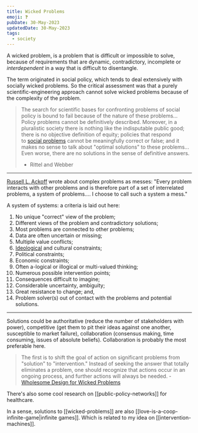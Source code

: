 ```yaml
---
title: Wicked Problems
emoji: ❓
pubDate: 30-May-2023
updatedDate: 30-May-2023
tags:
  - society
---
```


A wicked problem, is a problem that is difficult or impossible to solve, because of requirements that are dynamic, contradictory, incomplete or _interdependent_ in a way that is difficult to disentangle.

The term originated in social policy, which tends to deal extensively with socially wicked problems. So the critical assessment was that a purely scientific-engineering approach cannot solve wicked problems because of the complexity of the problem.

>The search for scientific bases for confronting problems of social policy is bound to fail because of the nature of these problems... Policy problems cannot be definitively described. Moreover, in a pluralistic society there is nothing like the indisputable public good; there is no objective definition of equity; policies that respond to [social problems](https://en.wikipedia.org/wiki/Social_problem "Social problem") cannot be meaningfully correct or false; and it makes no sense to talk about "optimal solutions" to these problems... Even worse, there are no solutions in the sense of definitive answers.
>
>- Rittel and Webber

---

[Russell L. Ackoff](https://en.wikipedia.org/wiki/Russell_Ackoff "Russell Ackoff") wrote about complex problems as messes: "Every problem interacts with other problems and is therefore part of a set of interrelated problems, a system of problems.... I choose to call such a system a mess."

A system of systems: a criteria is laid out here:

1. No unique "correct" view of the problem;
2. Different views of the problem and contradictory solutions;
3. Most problems are connected to other problems;
4. Data are often uncertain or missing;
5. Multiple value conflicts;
6. [Ideological](https://en.wikipedia.org/wiki/Ideological "Ideological") and cultural constraints;
7. Political constraints;
8. Economic constraints;
9. Often a-logical or illogical or multi-valued thinking;
10. Numerous possible intervention points;
11. Consequences difficult to imagine;
12. Considerable uncertainty, ambiguity;
13. Great resistance to change; and,
14. Problem solver(s) out of contact with the problems and potential solutions.

---

Solutions could be authoritative (reduce the number of stakeholders with power), competitive (get them to pit their ideas against one another, susceptible to market failure), collaboration (consensus making, time consuming, issues of absolute beliefs). Collaboration is probably the most preferable here.

>The first is to shift the goal of action on significant problems from "solution" to "intervention." Instead of seeking the answer that totally eliminates a problem, one should recognize that actions occur in an ongoing process, and further actions will always be needed. - [Wholesome Design for Wicked Problems](http://publicsphereproject.org/content/wholesome-design-wicked-problems)

There's also some cool research on [[public-policy-networks]] for healthcare.

In a sense, solutions to [[wicked-problems]] are also [[love-is-a-coop-infinite-game|infinite games]]. Which is related to my idea on [[intervention-machines]].